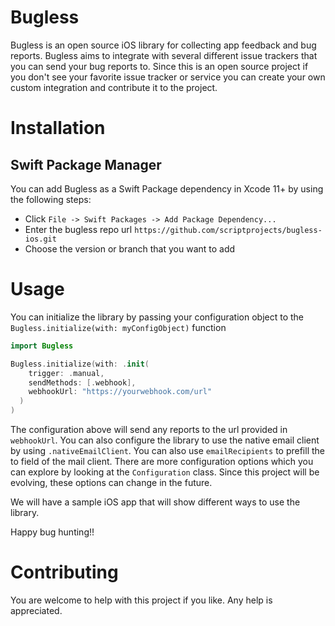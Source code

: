 # Bugless

Bugless is an open source iOS library for collecting app feedback and bug reports. Bugless aims to integrate with several different issue trackers that you can send your bug reports to. Since this is an open source project if you don't see your favorite issue tracker or service you can create your own custom integration and contribute it to the project. 

# Installation

## Swift Package Manager

You can add Bugless as a Swift Package dependency in Xcode 11+ by using the following steps:
* Click `File -> Swift Packages -> Add Package Dependency...`  
* Enter the bugless repo url `https://github.com/scriptprojects/bugless-ios.git`
* Choose the version or branch that you want to add

# Usage

You can initialize the library by passing your configuration object to the `Bugless.initialize(with: myConfigObject)` function

```Swift
import Bugless

Bugless.initialize(with: .init(
    trigger: .manual,
    sendMethods: [.webhook],
    webhookUrl: "https://yourwebhook.com/url"
  )
)
```

The configuration above will send any reports to the url provided in `webhookUrl`. You can also configure the library to use the native email client by using `.nativeEmailClient`. You can also use `emailRecipients` to prefill the to field of the mail client.
There are more configuration options which you can explore by looking at the `Configuration` class. Since this project will be evolving, these options can change in the future.

We will have a sample iOS app that will show different ways to use the library.

Happy bug hunting!!

# Contributing

You are welcome to help with this project if you like. Any help is appreciated.